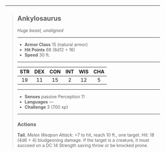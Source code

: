 ***
> ## Ankylosaurus
> *Huge beast, unaligned*
> 
> ***
> 
> - **Armor Class** 15 (natural armor)
> - **Hit Points** 68 (8d12 + 16)
> - **Speed** 30 ft.
> 
> ***
> 
> |STR|DEX|CON|INT|WIS|CHA|
> |:---:|:---:|:---:|:---:|:---:|:---:|
> |19|11|15|2|12|5|
> 
> ***
> 
> - **Senses** passive Perception 11
> - **Languages** —
> - **Challenge** 3 (700 xp)
> 
> ***
> 
> ### Actions
> **Tail.** *Melee Weapon Attack:* +7 to hit, reach 10 ft., one target. *Hit:* 18 (4d6 + 4) bludgeoning damage. If the target is a creature, it must succeed on a DC 14 Strength saving throw or be knocked prone.